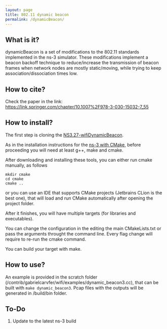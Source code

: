 ```yaml
---
layout: page
title: 802.11 dynamic beacon
permalink: /dynamicBeacon/
---
```


## What is it?
dynamicBeacon is a set of modifications to the 802.11 standards implemented in the ns-3 simulator. These modifications implement a beacon backoff technique to reduce/increase the transmission of beacon frames when network nodes are mostly static/moving, while trying to keep association/dissociation times low.

## How to cite?
Check the paper in the link: https://link.springer.com/chapter/10.1007%2F978-3-030-15032-7_55

## How to install?
The first step is cloning the [NS3.27-wifiDynamicBeacon](https://github.com/Gabrielcarvfer/NS3/tree/NS3.27-wifiDynamicBeacon).

As in the installation instructions for the [ns-3 with CMake](/NS3/installation), before proceeding you will need at least g++, make and cmake.

After downloading and installing these tools, you can either run cmake manually, as follows
```
mkdir cmake
cd cmake
cmake ..
```
or you can use an IDE that supports CMake projects (Jetbrains CLion is the best one), that will load and run CMake automatically after opening the project folder.

After it finishes, you will have multiple targets (for libraries and executables).

You can change the configuration in the editing the main CMakeLists.txt or pass the arguments throught the command line. Every flag change will require to re-run the cmake command.

You can build your target with make. 

## How to use?
An example is provided in the scratch folder (/contrib/gabrielcarvfer/wifi/examples/dynamic_beacon3.cc), that can be built with `make dynamic_beacon3`. Pcap files with the outputs will be generated in /build/bin folder.

## To-Do
1. Update to the latest ns-3 build
